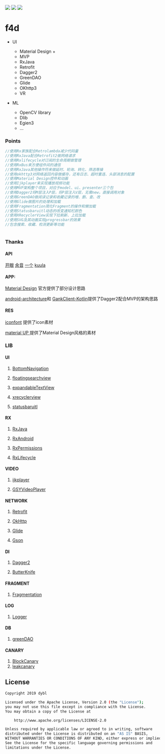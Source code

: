 ![](https://img.shields.io/badge/opencv-tensorflow-ff69b4.svg)
![](https://img.shields.io/badge/android-f4d-0f9d58.svg)
![](https://img.shields.io/badge/license-Apache2.0-253bd8.svg)

# f4d

- UI
  - Material Design +
  - MVP 
  - RxJava
  - Retrofit
  - Dagger2 
  - GreenDAO 
  - Glide
  - OKhttp3
  - VR

- ML
  - OpenCV library
  - Dlib
  - Egien3
  - ...

### Points

```c
//使用Rx家族配合Retrolambda减少代码量
//使用RxJava配合Retrofit2做网络请求
//使用Rxlifecycle对订阅的生命周期做管理
//使用RxBus来方便组件间的通信
//使用RxJava其他操作符来做延时、轮询、转化、筛选等操
//使用okhttp3对网络返回内容做缓存，还有日志、超时重连、头部消息的配置
//使用Material Design控件和动画
//使用Ijkplayer来实现播放视频功能
//使用MVP架构整个项目，对应于model、ui、presenter三个包
//使用Dagger2将M层注入P层，将P层注入V层，无需new，直接调用对象
//使用GreenDAO做阅读记录和收藏记录的增、删、查、改
//使用Glide做图片的处理和加载
//使用Fragmentation简化Fragment的操作和懒加载
//使用Statusbaruitl动态的改变通知栏颜色
//使用XRecyclerView实现下拉刷新、上拉加载
//使用SVG及其动画实现progressbar的效果
//包含搜索、收藏、检测更新等功能
	
```

### Thanks

#### API

[开眼](http://www.eyepetizer.net/ "悬停显示") [余音](http://app.mi.com/details?id=fm.wawa.mg/ "悬停显示")
[一个](http://www.wandoujia.com/apps/one.hh.oneclient/ "悬停显示")
[kuula](https://kuula.co/ "悬停显示")

#### APP:

[Material Design](https://material.io/guidelines/components/bottom-navigation.html#bottom-navigation-behavior "悬停显示") 官方提供了部分设计思路

[android-architecture](https://github.com/googlesamples/android-architecture"悬停显示")和
[GankClient-Kotlin](https://github.com/githubwing/GankClient-Kotlin "悬停显示")提供了Dagger2配合MVP的架构思路

#### RES

[iconfont](http://www.iconfont.cn/plus/search/index "悬停显示")
 提供了icon素材
 
 [material UP ](https://material.uplabs.com/ "悬停显示")
 提供了Material Design风格的素材


### LIB
#### UI

1. [BottomNavigation](https://github.com/Ashok-Varma/BottomNavigation "悬停显示")
 
2. [floatingsearchview](https://github.com/arimorty/floatingsearchview "悬停显示")

3. [expandableTextView](https://github.com/Manabu-GT/ExpandableTextView "悬停显示")

4. [xrecyclerview](https://github.com/jianghejie/XRecyclerView "悬停显示")

5. [statusbaruitl](https://github.com/laobie/StatusBarUtil "悬停显示")

#### RX
1. [RxJava](https://github.com/ReactiveX/RxJava "悬停显示")

2. [RxAndroid](https://github.com/ReactiveX/RxAndroid "悬停显示")

3. [RxPermissions](https://github.com/tbruyelle/RxPermissions "悬停显示")

4. [RxLifecycle](https://github.com/trello/RxLifecycle "悬停显示")

#### VIDEO
1. [ijkplayer](https://github.com/Bilibili/ijkplayer "悬停显示")

2. [GSYVideoPlayer](https://github.com/CarGuo/GSYVideoPlayer "悬停显示")

#### NETWORK

1. [Retrofit](https://github.com/square/retrofit "悬停显示")

2. [OkHttp](https://github.com/square/okhttp "悬停显示")

3. [Glide](https://github.com/bumptech/glide "悬停显示")

4. [Gson](https://github.com/google/gson "悬停显示")

#### DI
1. [Dagger2](https://github.com/google/dagger "悬停显示")

2. [ButterKnife](https://github.com/JakeWharton/butterknife "悬停显示")

#### FRAGMENT
1. [Fragmentation](https://github.com/YoKeyword/Fragmentation "悬停显示")

#### LOG
1. [Logger](https://github.com/orhanobut/logger "悬停显示")

#### DB
1. [greenDAO](https://github.com/greenrobot/greenDAO "悬停显示")

#### CANARY
1. [BlockCanary](https://github.com/markzhai/AndroidPerformanceMonitor "悬停显示")
2. [leakcanary](https://github.com/square/leakcanary "悬停显示") 

## License

```sh
Copyright 2019 dybl

Licensed under the Apache License, Version 2.0 (the "License");
you may not use this file except in compliance with the License.
You may obtain a copy of the License at

    http://www.apache.org/licenses/LICENSE-2.0

Unless required by applicable law or agreed to in writing, software
distributed under the License is distributed on an "AS IS" BASIS,
WITHOUT WARRANTIES OR CONDITIONS OF ANY KIND, either express or implied.
See the License for the specific language governing permissions and
limitations under the License.
```





